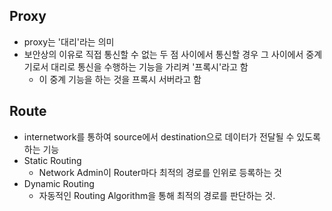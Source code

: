 ## Proxy

* proxy는 '대리'라는 의미
* 보안상의 이유로 직접 통신할 수 없는 두 점 사이에서 통신할 경우 그 사이에서 중계기로서 대리로 통신을 수행하는 기능을 가리켜 '프록시'라고 함
  * 이 중계 기능을 하는 것을 프록시 서버라고 함

## Route

* internetwork를 통하여 source에서 destination으로 데이터가 전달될 수 있도록 하는 기능
* Static Routing
  * Network Admin이 Router마다 최적의 경로를 인위로 등록하는 것
* Dynamic Routing
  * 자동적인 Routing Algorithm을 통해 최적의 경로를 판단하는 것.